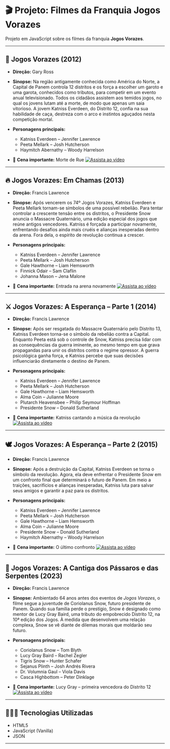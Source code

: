 # 🎬 Projeto: Filmes da Franquia Jogos Vorazes

Projeto em JavaScript sobre os filmes da franquia **Jogos Vorazes**.

---

## 🏹 **Jogos Vorazes (2012)**

* **Direção:** Gary Ross

* **Sinopse:** Na região antigamente conhecida como América do Norte, a Capital de Panem controla 12 distritos e os força a escolher um garoto e uma garota, conhecidos como tributos, para competir em um evento anual televisionado. Todos os cidadãos assistem aos temidos jogos, no qual os jovens lutam até a morte, de modo que apenas um saia vitorioso. A jovem Katniss Everdeen, do Distrito 12, confia na sua habilidade de caça, destreza com o arco e instintos aguçados nesta competição mortal.

* **Personagens principais:**

  * Katniss Everdeen – Jennifer Lawrence
  * Peeta Mellark – Josh Hutcherson
  * Haymitch Abernathy – Woody Harrelson

* 🎥 **Cena importante:** Morte de Rue
  [![Assista ao vídeo](https://img.youtube.com/vi/lGnnOMNZn30/0.jpg)](https://youtu.be/lGnnOMNZn30?si=UX665Na8ywigjCTM)

---

## 🔥 **Jogos Vorazes: Em Chamas (2013)**

* **Direção:** Francis Lawrence

* **Sinopse:** Após vencerem os 74º Jogos Vorazes, Katniss Everdeen e Peeta Mellark tornam-se símbolos de uma possível rebelião. Para tentar controlar a crescente tensão entre os distritos, o Presidente Snow anuncia o Massacre Quaternário, uma edição especial dos jogos que reúne antigos vencedores. Katniss é forçada a participar novamente, enfrentando desafios ainda mais cruéis e alianças inesperadas dentro da arena. Fora dela, o espírito de revolução continua a crescer.

* **Personagens principais:**

  * Katniss Everdeen – Jennifer Lawrence
  * Peeta Mellark – Josh Hutcherson
  * Gale Hawthorne – Liam Hemsworth
  * Finnick Odair – Sam Claflin
  * Johanna Mason – Jena Malone

* 🎥 **Cena importante:** Entrada na arena novamente
  [![Assista ao vídeo](https://img.youtube.com/vi/KFR9aAloEiY/0.jpg)](https://youtu.be/KFR9aAloEiY)

---

## ⚔️ **Jogos Vorazes: A Esperança – Parte 1 (2014)**

* **Direção:** Francis Lawrence

* **Sinopse:** Após ser resgatada do Massacre Quaternário pelo Distrito 13, Katniss Everdeen torna-se o símbolo da rebelião contra a Capital. Enquanto Peeta está sob o controle de Snow, Katniss precisa lidar com as consequências da guerra iminente, ao mesmo tempo em que grava propagandas para unir os distritos contra o regime opressor. A guerra psicológica ganha força, e Katniss percebe que suas decisões influenciarão diretamente o destino de Panem.

* **Personagens principais:**

  * Katniss Everdeen – Jennifer Lawrence
  * Peeta Mellark – Josh Hutcherson
  * Gale Hawthorne – Liam Hemsworth
  * Alma Coin – Julianne Moore
  * Plutarch Heavensbee – Philip Seymour Hoffman
  * Presidente Snow – Donald Sutherland

* 🎥 **Cena importante:** Katniss cantando a música da revolução
  [![Assista ao vídeo](https://img.youtube.com/vi/CLIpXVhmDtU/0.jpg)](https://youtu.be/CLIpXVhmDtU)

---

## 🕊️ **Jogos Vorazes: A Esperança – Parte 2 (2015)**

* **Direção:** Francis Lawrence

* **Sinopse:** Após a destruição da Capital, Katniss Everdeen se torna o símbolo da revolução. Agora, ela deve enfrentar o Presidente Snow em um confronto final que determinará o futuro de Panem. Em meio a traições, sacrifícios e alianças inesperadas, Katniss luta para salvar seus amigos e garantir a paz para os distritos.

* **Personagens principais:**

  * Katniss Everdeen – Jennifer Lawrence
  * Peeta Mellark – Josh Hutcherson
  * Gale Hawthorne – Liam Hemsworth
  * Alma Coin – Julianne Moore
  * Presidente Snow – Donald Sutherland
  * Haymitch Abernathy – Woody Harrelson

* 🎥 **Cena importante:** O último confronto
  [![Assista ao vídeo](https://img.youtube.com/vi/YcPfmZGilgg/0.jpg)](https://youtu.be/YcPfmZGilgg)

---

## 🐍 **Jogos Vorazes: A Cantiga dos Pássaros e das Serpentes (2023)**

* **Direção:** Francis Lawrence

* **Sinopse:** Ambientado 64 anos antes dos eventos de *Jogos Vorazes*, o filme segue a juventude de Coriolanus Snow, futuro presidente de Panem. Quando sua família perde o prestígio, Snow é designado como mentor de Lucy Gray Baird, uma tributo do empobrecido Distrito 12, na 10ª edição dos Jogos. À medida que desenvolvem uma relação complexa, Snow se vê diante de dilemas morais que moldarão seu futuro.

* **Personagens principais:**

  * Coriolanus Snow – Tom Blyth
  * Lucy Gray Baird – Rachel Zegler
  * Tigris Snow – Hunter Schafer
  * Sejanus Plinth – Josh Andrés Rivera
  * Dr. Volumnia Gaul – Viola Davis
  * Casca Highbottom – Peter Dinklage

* 🎥 **Cena importante:** Lucy Gray – primeira vencedora do Distrito 12
  [![Assista ao vídeo](https://img.youtube.com/vi/kkLroB2Ev1k/0.jpg)](https://youtu.be/kkLroB2Ev1k)

---

## 👨🏻‍💻 Tecnologias Utilizadas

* HTML5
* JavaScript (Vanilla)
* JSON

---

